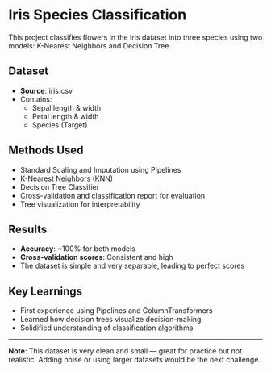 # Iris Species Classification

This project classifies flowers in the Iris dataset into three species using two models: K-Nearest Neighbors and Decision Tree.

## Dataset
- **Source**: iris.csv
- Contains:
  - Sepal length & width
  - Petal length & width
  - Species (Target)

## Methods Used
- Standard Scaling and Imputation using Pipelines
- K-Nearest Neighbors (KNN)
- Decision Tree Classifier
- Cross-validation and classification report for evaluation
- Tree visualization for interpretability

## Results
- **Accuracy**: ~100% for both models
- **Cross-validation scores**: Consistent and high
- The dataset is simple and very separable, leading to perfect scores

## Key Learnings
- First experience using Pipelines and ColumnTransformers
- Learned how decision trees visualize decision-making
- Solidified understanding of classification algorithms

---

**Note**: This dataset is very clean and small — great for practice but not realistic. Adding noise or using larger datasets would be the next challenge.
